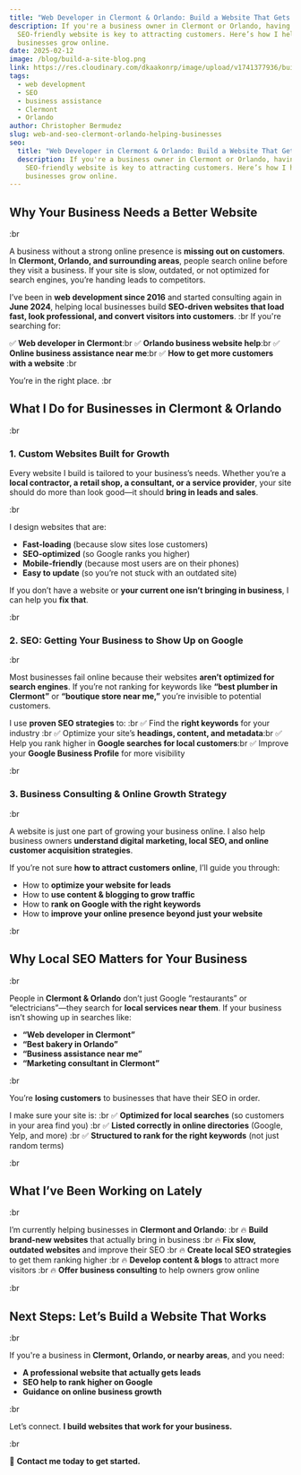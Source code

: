 ```yaml
---
title: "Web Developer in Clermont & Orlando: Build a Website That Gets Customers"
description: If you're a business owner in Clermont or Orlando, having a fast,
  SEO-friendly website is key to attracting customers. Here’s how I help
  businesses grow online.
date: 2025-02-12
image: /blog/build-a-site-blog.png
link: https://res.cloudinary.com/dkaakonrp/image/upload/v1741377936/build-a-site-blog_z77035.png
tags:
  - web development
  - SEO
  - business assistance
  - Clermont
  - Orlando
author: Christopher Bermudez
slug: web-and-seo-clermont-orlando-helping-businesses
seo:
  title: "Web Developer in Clermont & Orlando: Build a Website That Gets Customers"
  description: If you're a business owner in Clermont or Orlando, having a fast,
    SEO-friendly website is key to attracting customers. Here’s how I help
    businesses grow online.
---
```


## **Why Your Business Needs a Better Website**

:br

A business without a strong online presence is **missing out on customers**. In **Clermont, Orlando, and surrounding areas**, people search online before they visit a business. If your site is slow, outdated, or not optimized for search engines, you’re handing leads to competitors.

I’ve been in **web development since 2016** and started consulting again in **June 2024**, helping local businesses build **SEO-driven websites that load fast, look professional, and convert visitors into customers**.
:br
If you're searching for:

✅ **Web developer in Clermont**:br ✅ **Orlando business website help**:br ✅ **Online business assistance near me**:br ✅ **How to get more customers with a website**
:br

You’re in the right place.
:br

## **What I Do for Businesses in Clermont & Orlando**

:br

### **1. Custom Websites Built for Growth**

Every website I build is tailored to your business’s needs. Whether you’re a **local contractor, a retail shop, a consultant, or a service provider**, your site should do more than look good—it should **bring in leads and sales**.

:br

I design websites that are:

- **Fast-loading** (because slow sites lose customers)
- **SEO-optimized** (so Google ranks you higher)
- **Mobile-friendly** (because most users are on their phones)
- **Easy to update** (so you’re not stuck with an outdated site)

If you don’t have a website or **your current one isn’t bringing in business**, I can help you **fix that**.

:br

### **2. SEO: Getting Your Business to Show Up on Google**

:br

Most businesses fail online because their websites **aren’t optimized for search engines**. If you’re not ranking for keywords like **“best plumber in Clermont”** or **“boutique store near me,”** you’re invisible to potential customers.

I use **proven SEO strategies** to: :br ✅ Find the **right keywords** for your industry :br ✅ Optimize your site’s **headings, content, and metadata**:br ✅ Help you rank higher in **Google searches for local customers**:br ✅ Improve your **Google Business Profile** for more visibility

:br

### **3. Business Consulting & Online Growth Strategy**

:br

A website is just one part of growing your business online. I also help business owners **understand digital marketing, local SEO, and online customer acquisition strategies**.

If you’re not sure **how to attract customers online**, I’ll guide you through:

- How to **optimize your website for leads**
- How to **use content & blogging to grow traffic**
- How to **rank on Google with the right keywords**
- How to **improve your online presence beyond just your website**

:br

## **Why Local SEO Matters for Your Business**

:br

People in **Clermont & Orlando** don’t just Google “restaurants” or “electricians”—they search for **local services near them**. If your business isn’t showing up in searches like:

- **“Web developer in Clermont”**
- **“Best bakery in Orlando”**
- **“Business assistance near me”**
- **“Marketing consultant in Clermont”**

:br

You’re **losing customers** to businesses that have their SEO in order.

I make sure your site is: :br ✅ **Optimized for local searches** (so customers in your area find you) :br ✅ **Listed correctly in online directories** (Google, Yelp, and more) :br ✅ **Structured to rank for the right keywords** (not just random terms)

:br

## **What I’ve Been Working on Lately**

:br

I’m currently helping businesses in **Clermont and Orlando**: :br 🔥 **Build brand-new websites** that actually bring in business :br 🔥 **Fix slow, outdated websites** and improve their SEO :br 🔥 **Create local SEO strategies** to get them ranking higher :br 🔥 **Develop content & blogs** to attract more visitors :br 🔥 **Offer business consulting** to help owners grow online

:br

## **Next Steps: Let’s Build a Website That Works**

:br

If you're a business in **Clermont, Orlando, or nearby areas**, and you need:

- **A professional website that actually gets leads**
- **SEO help to rank higher on Google**
- **Guidance on online business growth**

:br

Let’s connect. **I build websites that work for your business.**

:br

📩 **Contact me today to get started.**
